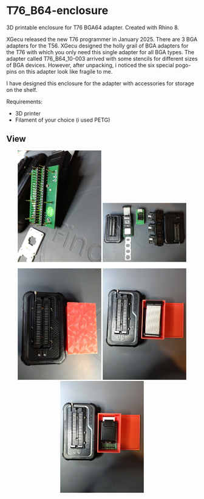 # T76_B64-enclosure
3D printable enclosure for T76 BGA64 adapter. Created with Rhino 8.

XGecu released the new T76 programmer in January 2025. There are 3 BGA adapters for the T56. 
XGecu designed the holly grail of BGA adapters for the T76 with which you only need this single adapter for all BGA types.
The adapter called T76_B64_10-003 arrived with some stencils for different sizes of BGA devices.
However, after unpacking, i noticed the six special pogo-pins on this adapter look like fragile to me.

I have designed this enclosure for the adapter with accessories for storage on the shelf.

Requirements:
* 3D printer 
* Filament of your choice (i used PETG)

## View
<p align="center">
<img src="IMG_20250301_174031.jpg" width="220"> 
<img src="IMG_20250301_175305.jpg" width="220">
  </p> 
<p align="center">  
<img src="IMG_20250301_180925.jpg" width="220">
<img src="IMG_20250301_181017.jpg" width="220">   
<img src="IMG_20250301_181000.jpg" width="220"> 
</p> 
